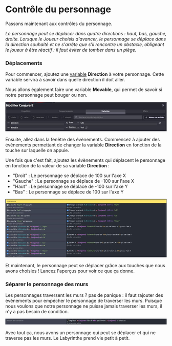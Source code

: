# Contrôle du personnage

Passons maintenant aux contrôles du personnage. 

*Le personnage peut se déplacer dans quatre directions : haut, bas, gauche, droite. Lorsque le Joueur choisis d'avancer, le personnage se déplace dans la direction souhaité et ne s'arrête que s'il rencontre un obstacle, obligeant le joueur à être réactif : il faut éviter de tomber dans un piège.*

### Déplacements

Pour commencer, ajoutez une [variable](https://github.com/g404-code-gaming/GDevelop_Cour/blob/main/Variables.md) **Direction** à votre personnage. Cette variable servira à savoir dans quelle direction il doit aller. 

Nous allons également faire une variable **Movable**, qui permet de savoir si notre personnage peut bouger ou non.

![variable](https://github.com/g404-code-gaming/Blop/blob/main/Image/deplacement_evenement_0.JPG)

Ensuite, allez dans la fenêtre des évènements. Commencez à ajouter des évènements permettant de changer la variable **Direction** en fonction de la touche sur laquelle on appuie. 

Une fois que c'est fait, ajoutez les évènements qui déplacent le personnage en fonction de la valeur de sa variable **Direction** : 
  - "Droit" : Le personnage se déplace de 100 sur l'axe X 
  - "Gauche" : Le personnage se déplace de -100 sur l'axe X
  - "Haut" : Le personnage se déplace de -100 sur l'axe Y
  - "Bas" : Le personnage se déplace de 100 sur l'axe Y

![variable](https://github.com/g404-code-gaming/Blop/blob/main/Image/deplacement_evenement_1.JPG)

Et maintenant, le personnage peut se déplacer grâce aux touches que nous avons choisies ! Lancez l'aperçus pour voir ce que ça donne. 

### Séparer le personnage des murs

Les personnages traversent les murs ? pas de panique : il faut rajouter des évènements pour empécher le personnage de traverser les murs. 
Puisque nous voulons que notre personnage ne puisse jamais traverser les murs, il n'y a pas besoin de condition. 

![variable](https://github.com/g404-code-gaming/Blop/blob/main/Image/deplacement_evenement_3.JPG)

Avec tout ça, nous avons un personnage qui peut se déplacer et qui ne traverse pas les murs. Le Labyrinthe prend vie petit à petit. 

